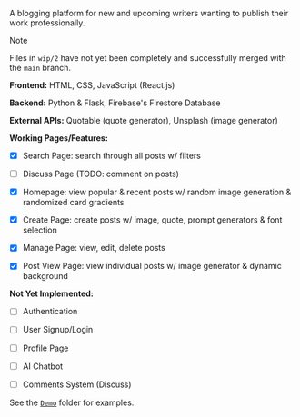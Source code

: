 A blogging platform for new and upcoming writers wanting to publish their work professionally.
  

> [!NOTE]
> Files in `wip/2` have not yet been completely and successfully merged with the `main` branch.

  

**Frontend:** HTML, CSS, JavaScript (React.js)

**Backend:** Python & Flask, Firebase's Firestore Database

**External APIs:** Quotable (quote generator), Unsplash (image generator)

  

**Working Pages/Features:**

- [x] Search Page: search through all posts w/ filters

- [ ] Discuss Page (TODO: comment on posts)

- [x] Homepage: view popular & recent posts w/ random image generation & randomized card gradients 

- [x] Create Page: create posts w/ image, quote, prompt generators & font selection 

- [x] Manage Page: view, edit, delete posts

- [x] Post View Page: view individual posts w/ image generator & dynamic background

  

**Not Yet Implemented:**

- [ ] Authentication 

- [ ] User Signup/Login

- [ ] Profile Page

- [ ] AI Chatbot

- [ ] Comments System (Discuss)

  

See the [`Demo`](https://github.com/AnimeshDeb/WriteWander/tree/wip/2/demo) folder for examples. 

